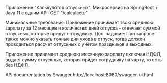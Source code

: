 Приложение "Калькулятор отпускных".
Микросервис на SpringBoot + Java 11 c одним API:
GET "/calculacte"


Минимальные требования: Приложение принимает твою среднюю зарплату за 12 месяцев и количество дней отпуска - отвечает суммой отпускных, которые придут сотруднику.
Доп. задание: При запросе также можно указать точные дни ухода в отпуск, тогда должен проводиться рассчет отпускных с учётом праздников и выходных.

Приложение принимает среднюю месячную зарплату включая НДФЛ, выдает сумму отпускных, которая придет сотруднику на карту, то есть без НДФЛ.

API documentation by Swagger
http://localhost:8080/swagger-ui.html